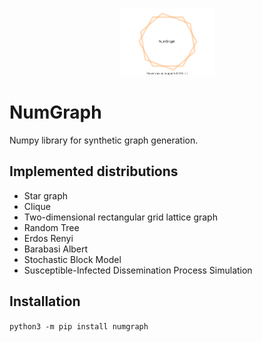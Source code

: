 [pypi-image]: https://github.com/gravins/NumGraph/blob/main/img/NumGraph_logo.svg
[pypi-url]: https://pypi.org/project/numgraph/

<p align="center">
  <img width="30%" src="https://github.com/gravins/NumGraph/blob/main/img/NumGraph_logo.svg" />
</p>


# NumGraph
Numpy library for synthetic graph generation.

## Implemented distributions

- Star graph
- Clique
- Two-dimensional rectangular grid lattice graph
- Random Tree
- Erdos Renyi
- Barabasi Albert
- Stochastic Block Model
- Susceptible-Infected Dissemination Process Simulation

## Installation

``` python3 -m pip install numgraph ```


